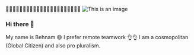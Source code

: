 :link::link::link::link::link::link::link::link::link::link::link::link::link::link::link::link::link::link::link::link::link::link:
![This is an image](https://myoctocat.com/assets/images/base-octocat.svg)
### Hi there 👋
My name is Behnam :smile:
I prefer remote teamwork :ok_hand::ok_hand:
I am a cosmopolitan (Global Citizen) and also pro pluralism.
<!--
**baloochyb/baloochyb** is a ✨ _special_ ✨ repository because its `README.md` (this file) appears on your GitHub profile.

Here are some ideas to get you started:
https://www.webfx.com/tools/emoji-cheat-sheet/

- 🔭 I’m currently working on ...
- 🌱 I’m currently learning ...
- 👯 I’m looking to collaborate on ...
- 🤔 I’m looking for help with ...
- 💬 Ask me about ...
- 📫 How to reach me: ...
- 😄 Pronouns: ...
- ⚡ Fun fact: ...
-->
